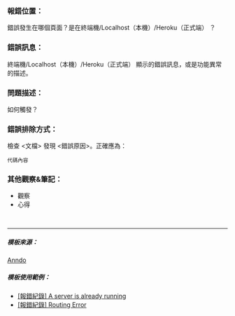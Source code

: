 ### 報錯位置：

錯誤發生在哪個頁面？是在終端機/Localhost（本機）/Heroku（正式端） ？

### 錯誤訊息：

終端機/Localhost（本機）/Heroku（正式端） 顯示的錯誤訊息，或是功能異常的描述。

### 問題描述：

如何觸發？

### 錯誤排除方式：
檢查 <文檔> 發現 <錯誤原因>。正確應為：

```
代碼內容
```

### 其他觀察&筆記：

- 觀察
- 心得



<br/>
<hr/>

##### 模板來源：

<a href="http://anndo-blog.logdown.com/" target="_blank"> Anndo </a>

##### 模板使用範例：

* <a href="http://anndo-blog.logdown.com/posts/1683245" target="_blank"> [報錯紀錄] A server is already running </a>
* <a href="http://anndo-blog.logdown.com/posts/1707657" target="_blank"> [報錯紀錄] Routing Error </a>
